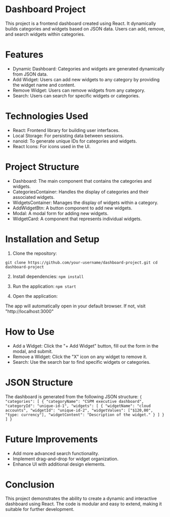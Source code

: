 # Dashboard Project

This project is a frontend dashboard created using React. It dynamically builds categories and widgets based on JSON data. Users can add, remove, and search widgets within categories.

# Features

- Dynamic Dashboard: Categories and widgets are generated dynamically from JSON data.
- Add Widget: Users can add new widgets to any category by providing the widget name and content.
- Remove Widget: Users can remove widgets from any category.
- Search: Users can search for specific widgets or categories.

# Technologies Used

- React: Frontend library for building user interfaces.
- Local Storage: For persisting data between sessions.
- nanoid: To generate unique IDs for categories and widgets.
- React Icons: For icons used in the UI.

# Project Structure

- Dashboard: The main component that contains the categories and widgets.
- CategoriesContainer: Handles the display of categories and their associated widgets.
- WidgetsContainer: Manages the display of widgets within a category.
- AddWidgetBtn: A button component to add new widgets.
- Modal: A modal form for adding new widgets.
- WidgetCard: A component that represents individual widgets.

# Installation and Setup

1. Clone the repository:

`git clone https://github.com/your-username/dashboard-project.git
cd dashboard-project`

2. Install dependencies:
   `npm install`

3. Run the application:
   `npm start`

4. Open the application:

The app will automatically open in your default browser. If not, visit "http://localhost:3000"

# How to Use

- Add a Widget: Click the "+ Add Widget" button, fill out the form in the modal, and submit.
- Remove a Widget: Click the "X" icon on any widget to remove it.
- Search: Use the search bar to find specific widgets or categories.

# JSON Structure

The dashboard is generated from the following JSON structure:
`{
"categories": [
{
    "categoryName": "CSPM executive dashboard",
    "categoryId": "unique-id-1",
    "widgets": [
    {
        "widgetName": "cloud accounts",
        "widgetId": "unique-id-2",
        "widgetValues": ["$120,00", "type: currency"],
        "widgetContent": "Description of the widget."
    }
   ]
  }
 ]
}`

# Future Improvements

- Add more advanced search functionality.
- Implement drag-and-drop for widget organization.
- Enhance UI with additional design elements.

# Conclusion

This project demonstrates the ability to create a dynamic and interactive dashboard using React. The code is modular and easy to extend, making it suitable for further development.
